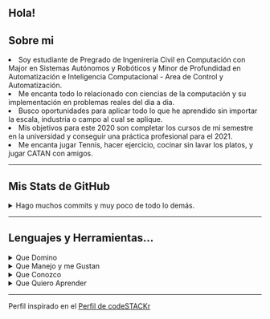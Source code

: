 ## Hola!

<section>
  <h2>
    Sobre mi
  </h2>
  <lu>
    <li>
      Soy estudiante de Pregrado de Ingenirería Civil en Computación 
      con  Major en Sistemas Autónomos y Robóticos y Minor de 
      Profundidad en Automatización e Inteligencia Computacional - 
      Area de Control y Automatización.
    </li>
    <li>
      Me encanta todo lo relacionado con ciencias de la computación y 
      su implementación en problemas reales del dia a dia. 
    </li>
    <li>
      Busco oportunidades para aplicar todo lo que he aprendido sin 
      importar la escala, industria o campo al cual se aplique.
    </li>
    <li>
      Mis objetivos para este 2020 son completar los cursos de mi 
      semestre en la universidad y conseguir una práctica profesional 
      para el 2021.
    </li>
    <li>
      Me encanta jugar Tennis, hacer ejercicio, cocinar sin lavar los 
      platos, y jugar CATAN con amigos.
    </li>
  </lu>
</section>

***

<section>
  <h1>
    Mis Stats de GitHub
  </h1>
  <details>
    <summary>
      Hago muchos commits y muy poco de todo lo demás.
    </summary>
    <img 
      alt="GitHub Stats"
      src="https://github-readme-stats.vercel.app/api?username=HenryBlairG&count_private=true&show_icons=true"
    />
  </details>
</section>

***

<section>
    <h1>
        Lenguajes y Herramientas...
    </h1>
    <details>
      <summary>
        Que Domino
      </summary>
      <img 
        alt="Python"
        align="center"
        width=30px
        src="https://seeklogo.com/images/P/python-logo-A32636CAA3-seeklogo.com.png"
      />
      <img 
        alt="Terminal"
        align="center"
        width=30px
        src="https://camo.githubusercontent.com/bbfa2a5c01460358f6e1d761b08211d2be31844687474703a2f2f656c656d656e746172792e696f2f696d616765732f646f63732f68756d616e2d696e746572666163652d67756964656c696e732f69636f6e732f36342f7574696c69746965732d7465726d696e616c2e737667"
      />
      <img 
        alt="Git"
        align="center"
        width=30px
        src="https://raw.githubusercontent.com/github/explore/80688e429a7d4ef2fca1e82350fe8e3517d3494d/topics/git/git.png"
      />
      <img 
        alt="VS Code"
        align="center"
        width=30px
        src="https://raw.githubusercontent.com/github/explore/80688e429a7d4ef2fca1e82350fe8e3517d3494d/topicvisual-studio-code/visual-studio-code.png"
      />
  </details>
  <details>
    <summary>
      Que Manejo y me Gustan
    </summary>
  </details>
  <details>
    <summary>
      Que Conozco
    </summary>
  </details>
  <details>
    <summary>
      Que Quiero Aprender
    </summary>
  </details>
</section>

***

Perfil inspirado en el [Perfil de codeSTACKr](https://github.com/codeSTACKr/codeSTACKr/blob/master/README.md)
